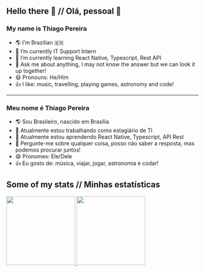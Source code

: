 ## Hello there 👋 // Olá, pessoal 👋

### My name is Thiago Pereira
 - 🌎 I’m Brazilian 🇧🇷
 - 🔭 I’m currently IT Support Intern
 - 🌱 I’m currently learning React Native, Typescript, Rest API
 - 💬 Ask me about anything, I may not know the answer but we can look it up together!
 - 😄 Pronouns: He/Him
 - 👍 I like: music, travelling, playing games, astronomy and code!
---
### Meu nome é Thiago Pereira
 - 🌎 Sou Brasileiro, nascido em Brasília
 - 🔭 Atualmente estou trabalhando como estagiário de TI 
 - 🌱 Atualmente estou aprendendo React Native, Typescript, API Rest 
 - 💬 Pergunte-me sobre qualquer coisa, posso não saber a resposta, mas podemos procurar juntos!
 - 😄 Pronomes: Ele/Dele
 - 👍 Eu gosto de: música, viajar, jogar, astronomia e codar!

## Some of my stats // Minhas estatísticas

<div>
  <a href="https://github.com/thithips">
  <img height="180em" src="https://github-readme-stats.vercel.app/api?username=thithips&show_icons=true&theme=dark&include_all_commits=true&count_private=true" />
  <img height="180em" src="https://github-readme-stats.vercel.app/api/top-langs/?username=thithips&layout=compact&langs_count=16&theme=dark" />
</div>
